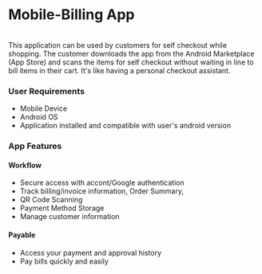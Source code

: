 # Mobile-Billing App
<br>
This application can be used by customers for self checkout while shopping. The customer downloads the app from the Android Marketplace (App Store) and scans the items for self checkout without waiting in line to bill items in their cart. It's like having a personal checkout assistant.

 <br>

### User Requirements
- Mobile Device
- Android OS
- Application installed and compatible with user's android version
 
### App Features

#### Workflow

- Secure access with accont/Google authentication
- Track billing/invoice information, Order Summary, 
- QR Code Scanning
- Payment Method Storage
- Manage customer information

#### Payable

- Access your payment and approval history
- Pay bills quickly and easily
